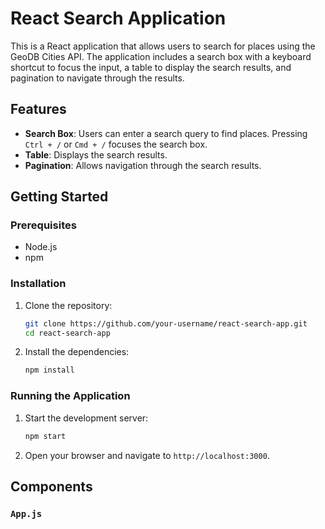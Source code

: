 # React Search Application

This is a React application that allows users to search for places using the GeoDB Cities API. The application includes a search box with a keyboard shortcut to focus the input, a table to display the search results, and pagination to navigate through the results.

## Features

- **Search Box**: Users can enter a search query to find places. Pressing `Ctrl + /` or `Cmd + /` focuses the search box.
- **Table**: Displays the search results.
- **Pagination**: Allows navigation through the search results.

## Getting Started

### Prerequisites

- Node.js
- npm

### Installation

1. Clone the repository:
    ```sh
    git clone https://github.com/your-username/react-search-app.git
    cd react-search-app
    ```

2. Install the dependencies:
    ```sh
    npm install
    ```

### Running the Application

1. Start the development server:
    ```sh
    npm start
    ```

2. Open your browser and navigate to `http://localhost:3000`.

## Components

### `App.js`
